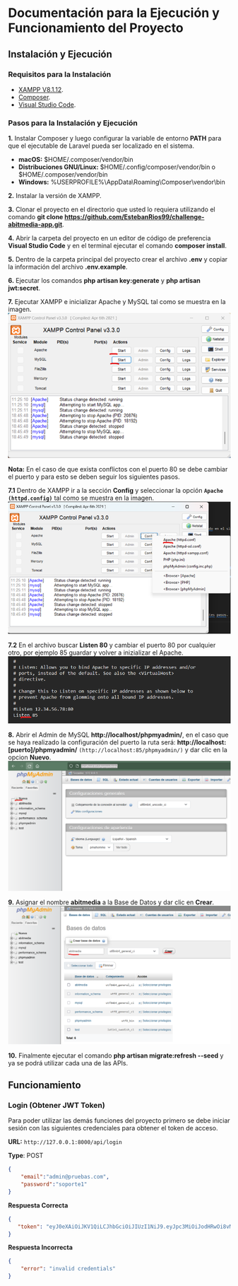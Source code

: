 # Documentación para la Ejecución y Funcionamiento del Proyecto

## Instalación y Ejecución

### Requisitos para la Instalación

- [XAMPP V8.1.12](https://sourceforge.net/projects/xampp/files/XAMPP%20Windows/8.1.12/xampp-windows-x64-8.1.12-0-VS16-installer.exe/download).
- [Composer](https://getcomposer.org/download/).
- [Visual Studio Code](https://code.visualstudio.com/download).

### Pasos para la Instalación y Ejecución

**1.** Instalar Composer y luego configurar la variable de entorno **PATH** para que el ejecutable de Laravel pueda ser localizado en el sistema. 

- **macOS:** $HOME/.composer/vendor/bin
- **Distribuciones GNU/Linux:** $HOME/.config/composer/vendor/bin o $HOME/.composer/vendor/bin
- **Windows:** %USERPROFILE%\AppData\Roaming\Composer\vendor\bin

**2.** Instalar la versión de XAMPP.

**3.** Clonar el proyecto en el directorio que usted lo requiera utilizando el comando **git clone https://github.com/EstebanRios99/challenge-abitmedia-app.git**.

**4.** Abrir la carpeta del proyecto en un editor de código de preferencia **Visual Studio Code** y en el terminal ejecutar el comando **composer install**.

**5.** Dentro de la carpeta principal del proyecto crear el archivo **.env** y copiar la información del archivo **.env.example**.

**6.** Ejecutar los comandos **php artisan key:generate** y **php artisan jwt:secret**.

**7.** Ejecutar XAMPP e inicializar Apache y MySQL tal como se muestra en la imagen.
![Image Text](https://github.com/EstebanRios99/challenge-abitmedia-app/blob/master/public/img_readme/xampp.png)

**Nota:** En el caso de que exista conflictos con el puerto 80 se debe cambiar el puerto y para esto se deben seguir los siguientes pasos.

**7.1** Dentro de XAMPP ir a la sección **Config** y seleccionar la opción **`Apache (httpd.config)`** tal como se muestra en la imagen.
    ![Image Text](https://github.com/EstebanRios99/challenge-abitmedia-app/blob/master/public/img_readme/config_p1.png)

**7.2** En el archivo buscar **Listen 80** y cambiar el puerto 80 por cualquier otro, por ejemplo 85 guardar y volver a inizializar el Apache.
    ![Image Text](https://github.com/EstebanRios99/challenge-abitmedia-app/blob/master/public/img_readme/config_p2.png)

**8.** Abrir el Admin de MySQL **http://localhost/phpmyadmin/**, en el caso que se haya realizado la configuración del puerto la ruta será: **http://localhost:[puerto]/phpmyadmin/** `(http://localhost:85/phpmyadmin/)` y dar clic en la opcion **Nuevo**.
![Image Text](https://github.com/EstebanRios99/challenge-abitmedia-app/blob/master/public/img_readme/bd_p1.png)

**9.** Asignar el nombre **abitmedia** a la Base de Datos y dar clic en **Crear**.
![Image Text](https://github.com/EstebanRios99/challenge-abitmedia-app/blob/master/public/img_readme/bd_p2.png)

**10.** Finalmente ejecutar el comando **php artisan migrate:refresh --seed** y ya se podrá utilizar cada una de las APIs.

## Funcionamiento

### Login (Obtener JWT Token)

Para poder utilizar las demás funciones del proyecto primero se debe iniciar sesión con las siguientes credenciales para obtener el token de acceso.

**URL:** `http://127.0.0.1:8000/api/login`

**Type**: POST

```json
{
    "email":"admin@pruebas.com",
    "password":"soporte1"
}
```

**Respuesta Correcta**
```json
{
   "token": "eyJ0eXAiOiJKV1QiLCJhbGciOiJIUzI1NiJ9.eyJpc3MiOiJodHRwOi8vMTI3LjAuMC4xOjgwMDAvYXBpL2xvZ2luIiwiaWF0IjoxNzA0NjUwODA2LCJleHAiOjE3MDQ2NTQ0MDYsIm5iZiI6MTcwNDY1MDgwNiwianRpIjoiU3U3NFl3OXFpRFVTVHpCdyIsInN1YiI6IjEiLCJwcnYiOiIyM2JkNWM4OTQ5ZjYwMGFkYjM5ZTcwMWM0MDA4NzJkYjdhNTk3NmY3In0.tW7OLsqvfGF1LobU_7Dq0WzFgLiW-HDW7A5plnZbPxs"
}
```
**Respuesta Incorrecta**
```json
{
    "error": "invalid credentials"
}
```
